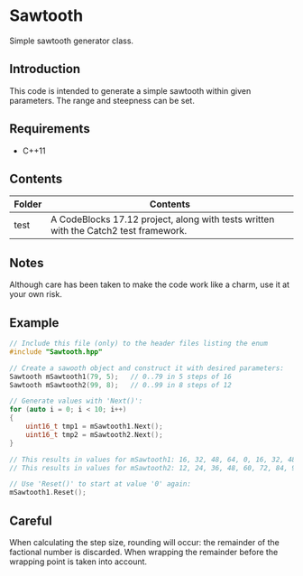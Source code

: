 # Sawtooth
Simple sawtooth generator class.

## Introduction
This code is intended to generate a simple sawtooth within given parameters. The range and steepness can be set.

## Requirements
 - C++11

## Contents
| Folder | Contents |
| ------ | -------- |
| test | A CodeBlocks 17.12 project, along with tests written with the Catch2 test framework. |

## Notes
Although care has been taken to make the code work like a charm, use it at your own risk.

## Example
```cpp
// Include this file (only) to the header files listing the enum
#include "Sawtooth.hpp"

// Create a sawooth object and construct it with desired parameters:
Sawtooth mSawtooth1(79, 5);   // 0..79 in 5 steps of 16
Sawtooth mSawtooth2(99, 8);   // 0..99 in 8 steps of 12

// Generate values with 'Next()':
for (auto i = 0; i < 10; i++)
{
    uint16_t tmp1 = mSawtooth1.Next();
    uint16_t tmp2 = mSawtooth2.Next();
}

// This results in values for mSawtooth1: 16, 32, 48, 64, 0, 16, 32, 48, 64, 0.
// This results in values for mSawtooth2: 12, 24, 36, 48, 60, 72, 84, 96, 8, 20.

// Use 'Reset()' to start at value '0' again:
mSawtooth1.Reset();
```

## Careful
When calculating the step size, rounding will occur: the remainder of the factional number is discarded.
When wrapping the remainder before the wrapping point is taken into account.
